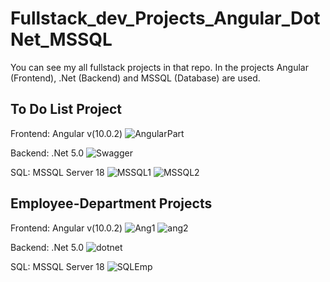 # Fullstack_dev_Projects_Angular_DotNet_MSSQL
You can see my all fullstack projects in that repo. In the projects Angular (Frontend), .Net (Backend) and MSSQL (Database) are used.
## To Do List Project
Frontend: Angular v(10.0.2)
![AngularPart](https://user-images.githubusercontent.com/101329548/192058969-83cd6767-733f-4bb5-8902-92da0f8e83de.JPG)

Backend: .Net 5.0
![Swagger](https://user-images.githubusercontent.com/101329548/192058976-6fd9b277-7a59-41d6-9def-83e8344fe6e6.JPG)

SQL: MSSQL Server 18
![MSSQL1](https://user-images.githubusercontent.com/101329548/192058990-29f95e7f-ee66-46cc-aa57-72add7969bac.JPG)
![MSSQL2](https://user-images.githubusercontent.com/101329548/192058997-2bb1e0cd-b721-40fe-be5e-8002e23e5978.JPG)

## Employee-Department Projects
Frontend: Angular v(10.0.2)
![Ang1](https://user-images.githubusercontent.com/101329548/192270984-8c09710a-3054-4530-8db7-bd3b71bcae81.JPG)
![ang2](https://user-images.githubusercontent.com/101329548/192271008-d7c6a5f4-265a-4704-8894-155116fbb02c.JPG)

Backend: .Net 5.0
![dotnet](https://user-images.githubusercontent.com/101329548/192271057-371d49a0-6f2b-4cd8-ab92-b3b3324e453a.JPG)

SQL: MSSQL Server 18
![SQLEmp](https://user-images.githubusercontent.com/101329548/192271106-478c1fff-b11b-4af4-a75c-b83d5b9baa88.JPG)
